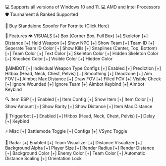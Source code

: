 

💻 Supports all versions of Windows 10 and 11.
💻 AMD and Intel Processors
🛡️  Tournament & Ranked Supported


🔌 Buy Standalone Spoofer For Fortnite (Click Here)


📖 Features
👁️ VISUALS
[+] Box (Corner Box, Full Box)
[+] Skeleton
[+] Distance
[+] Held Weapon
[+] Show NPC
[+] Show Team
[+] Team ID
[+] Seperate Team ID Color
[+] Show Kills
[+] Snaplines (Center, Top, Bottom)
[+] Team Color
[+] Text Color
[+] Skeleton Color
[+] Hidden Skeleton Color
[+] Knocked Color
[+] Visible Color
[+] Hidden Color


🎯AIMBOT
[+] Individual Weapon Type Configs
[+] Enabled
[+] Prediction
[+] Hitbox (Head, Neck, Chest, Pelvis)
[+] Smoothing
[+] Deadzone
[+] Aim FOV
[+] Aimbot Max Distance
[+] Draw FOV
[+] Filled FOV
[+] Visible Check
[+] Ignore Wounded
[+] Ignore Team
[+] Aimbot Keybind
[+] Aimbot Keybind


🔍 Item ESP
[+] Enabled
[+] Item Config
[+] Show Item
[+] Item Color
[+] Show Amount
[+] Show Rarity
[+] Show Distance
[+] Item Max Distance


🔫 Triggerbot
[+] Enabled
[+] Hitbox (Head, Neck, Chest, Pelvis)
[+] Delay
[+] Keybind


⚡ Misc
[+] Battlemode Toggle
[+] Configs
[+] VSync Toggle


📡 Radar
[+] Enabled
[+] Team Visualizer
[+] Distance Visualizer
[+] Background Alpha
[+] Player Size
[+] Render Radius
[+] Render Distance
[+] Background Color
[+] Enemy Color
[+] Team Color
[+] Automatic Distance Scaling
[+] Orientation Lock
